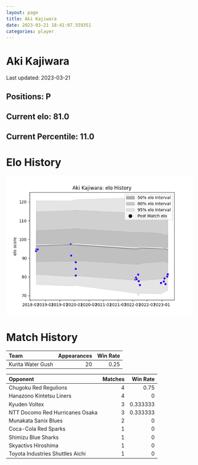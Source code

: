 ```yaml
---  
layout: page  
title: Aki Kajiwara  
date: 2023-03-21 18:41:07.559351  
categories: player  
---
```

# Aki Kajiwara


Last updated: 2023-03-21
## Positions: P

## Current elo: 81.0

## Current Percentile: 11.0

# Elo History


![elo history](history_AkiKajiwara.png)
# Match History


| Team              |   Appearances |   Win Rate |
|:------------------|--------------:|-----------:|
| Kurita Water Gush |            20 |       0.25 |

| Opponent                         |   Matches |   Win Rate |
|:---------------------------------|----------:|-----------:|
| Chugoku Red Regulions            |         4 |   0.75     |
| Hanazono Kintetsu Liners         |         4 |   0        |
| Kyuden Voltex                    |         3 |   0.333333 |
| NTT Docomo Red Hurricanes Osaka  |         3 |   0.333333 |
| Munakata Sanix Blues             |         2 |   0        |
| Coca-Cola Red Sparks             |         1 |   0        |
| Shimizu Blue Sharks              |         1 |   0        |
| Skyactivs Hiroshima              |         1 |   0        |
| Toyota Industries Shuttles Aichi |         1 |   0        |
